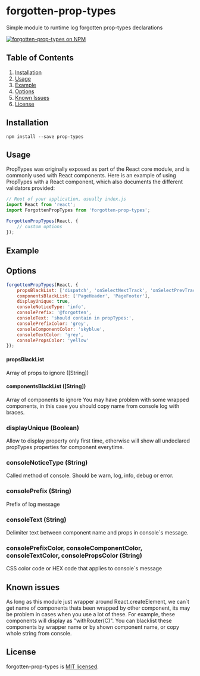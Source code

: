 # forgotten-prop-types
Simple module to runtime log forgotten prop-types declarations

[![forgotten-prop-types on NPM](https://img.shields.io/npm/v/forgotten-prop-types)](https://www.npmjs.com/package/forgotten-prop-types)

## Table of Contents

1. [Installation](#installation)
2. [Usage](#usage)
3. [Example](#example)
4. [Options](#options)
5. [Known Issues](#known--issues)
5. [License](#license)

## Installation

```shell
npm install --save prop-types
```

## Usage

PropTypes was originally exposed as part of the React core module, and is
commonly used with React components.
Here is an example of using PropTypes with a React component, which also
documents the different validators provided:

```js
// Root of your application, usually index.js
import React from 'react';
import ForgottenPropTypes from 'forgotten-prop-types';

ForgottenPropTypes(React, {
    // custom options
});
```

## Example


## Options

```js
forgottenPropTypes(React, {
    propsBlackList: ['dispatch', 'onSelectNextTrack', 'onSelectPrevTrack'],
    componentsBlackList: ['PageHeader', 'PageFooter'],
    displayUnique: true,
    consoleNoticeType: 'info',
    consolePrefix: '@forgotten',
    consoleText: 'should contain in propTypes:',
    consolePrefixColor: 'grey',
    consoleComponentColor: 'skyblue',
    consoleTextColor: 'grey',
    consolePropsColor: 'yellow'
});
```
#### propsBlackList

Array of props to ignore ([String])

#### componentsBlackList ([String])

Array of components to ignore
You may have problem with some wrapped components, in this case you should copy name from console log with braces.

### displayUnique (Boolean)
Allow to display property only first time, otherwise will show all undeclared propTypes properties for component everytime.

### consoleNoticeType (String)
Called method of console. Should be warn, log, info, debug or error.

### consolePrefix (String)
Prefix of log message

### consoleText (String)
Delimiter text between component name and props in console`s message.

### consolePrefixColor, consoleComponentColor, consoleTextColor, consolePropsColor (String)
CSS color code or HEX code that applies to console`s message

## Known issues
As long as this module just wrapper around React.createElement, we can`t get name of components thats been wrapped by other
component, its may be problem in cases when you use a lot of these. For example, these components will display as "withRouter(C)".
You can blacklist these components by wrapper name or by shown component name, or copy whole string from console.

## License

forgotten-prop-types is [MIT licensed](./LICENSE).
